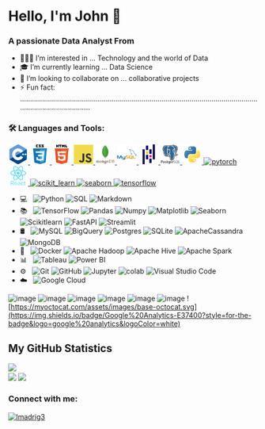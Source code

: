 <h1 align="left">Hello, I'm John 👋</h1>
<h3 align="left">A passionate Data Analyst From </h3>


- 👨🏻‍💻 I’m interested in ... Technology and the world of Data
- 🎓 I’m currently learning ... Data Science 
- 💼 I’m looking to collaborate on ... collaborative projects
- ⚡ Fun fact: ..........................................................................................................................................................
<h3 align="left">🛠 Languages and Tools:</h3>
<p align="left"> <a href="https://www.w3schools.com/cpp/" target="_blank" rel="noreferrer"> <img src="https://raw.githubusercontent.com/devicons/devicon/master/icons/cplusplus/cplusplus-original.svg" alt="cplusplus" width="40" height="40"/> </a> <a href="https://www.w3schools.com/css/" target="_blank" rel="noreferrer"> <img src="https://raw.githubusercontent.com/devicons/devicon/master/icons/css3/css3-original-wordmark.svg" alt="css3" width="40" height="40"/> </a> <a href="https://www.w3.org/html/" target="_blank" rel="noreferrer"> <img src="https://raw.githubusercontent.com/devicons/devicon/master/icons/html5/html5-original-wordmark.svg" alt="html5" width="40" height="40"/> </a> <a href="https://developer.mozilla.org/en-US/docs/Web/JavaScript" target="_blank" rel="noreferrer"> <img src="https://raw.githubusercontent.com/devicons/devicon/master/icons/javascript/javascript-original.svg" alt="javascript" width="40" height="40"/> </a> <a href="https://www.mongodb.com/" target="_blank" rel="noreferrer"> <img src="https://raw.githubusercontent.com/devicons/devicon/master/icons/mongodb/mongodb-original-wordmark.svg" alt="mongodb" width="40" height="40"/> </a> <a href="https://www.mysql.com/" target="_blank" rel="noreferrer"> <img src="https://raw.githubusercontent.com/devicons/devicon/master/icons/mysql/mysql-original-wordmark.svg" alt="mysql" width="40" height="40"/> </a> <a href="https://pandas.pydata.org/" target="_blank" rel="noreferrer"> <img src="https://raw.githubusercontent.com/devicons/devicon/2ae2a900d2f041da66e950e4d48052658d850630/icons/pandas/pandas-original.svg" alt="pandas" width="40" height="40"/> </a> <a href="https://www.postgresql.org" target="_blank" rel="noreferrer"> <img src="https://raw.githubusercontent.com/devicons/devicon/master/icons/postgresql/postgresql-original-wordmark.svg" alt="postgresql" width="40" height="40"/> </a> <a href="https://www.python.org" target="_blank" rel="noreferrer"> <img src="https://raw.githubusercontent.com/devicons/devicon/master/icons/python/python-original.svg" alt="python" width="40" height="40"/> </a> <a href="https://pytorch.org/" target="_blank" rel="noreferrer"> <img src="https://www.vectorlogo.zone/logos/pytorch/pytorch-icon.svg" alt="pytorch" width="40" height="40"/> </a> <a href="https://reactjs.org/" target="_blank" rel="noreferrer"> <img src="https://raw.githubusercontent.com/devicons/devicon/master/icons/react/react-original-wordmark.svg" alt="react" width="40" height="40"/> </a> <a href="https://scikit-learn.org/" target="_blank" rel="noreferrer"> <img src="https://upload.wikimedia.org/wikipedia/commons/0/05/Scikit_learn_logo_small.svg" alt="scikit_learn" width="40" height="40"/> </a> <a href="https://seaborn.pydata.org/" target="_blank" rel="noreferrer"> <img src="https://seaborn.pydata.org/_images/logo-mark-lightbg.svg" alt="seaborn" width="40" height="40"/> </a> <a href="https://www.tensorflow.org" target="_blank" rel="noreferrer"> <img src="https://www.vectorlogo.zone/logos/tensorflow/tensorflow-icon.svg" alt="tensorflow" width="40" height="40"/> </a> </p>

- 💻 &nbsp;
  ![Python](https://img.shields.io/badge/-Python-7fdbca?style=flat&logo=python)
  ![SQL](https://img.shields.io/badge/-SQL-7fdbca?style=flat&logo=sql)
  ![Markdown](https://img.shields.io/badge/-Markdown-7fdbca?style=flat&logo=markdown)
- 📚 &nbsp;
  ![TensorFlow](https://img.shields.io/badge/-TensorFlow-7fdbca?style=flat&logo=tensorflow)
  ![Pandas](https://img.shields.io/badge/-Pandas-7fdbca?style=flat&logo=pandas)
  ![Numpy](https://img.shields.io/badge/-Numpy-7fdbca?style=flat&logo=numpy)
  ![Matplotlib](https://img.shields.io/badge/-Matplotlib-7fdbca?style=flat&logo=matplotlib)
  ![Seaborn](https://img.shields.io/badge/-Seaborn-7fdbca?style=flat&logo=seaborn)
  ![Scikitlearn](https://img.shields.io/badge/-Scikitlearn-7fdbca?style=flat&logo=scikitlearn)
  ![FastAPI](https://img.shields.io/badge/-FastAPI-7fdbca?style=flat&logo=fastapi)
  ![Streamlit](https://img.shields.io/badge/-Streamlit-7fdbca?style=flat&logo=streamlit)
- 🛢 &nbsp;
  ![MySQL](https://img.shields.io/badge/-MySQL-7fdbca?style=flat&logo=MySQL)
  ![BigQuery](https://img.shields.io/badge/-BigQuery-7fdbca?style=flat&logo=bigquery)
  ![Postgres](https://img.shields.io/badge/-Postgres-7fdbca?style=flat&logo=postgresql)
  ![SQLite](https://img.shields.io/badge/-SQLite-7fdbca?style=flat&logo=sqlite)
  ![ApacheCassandra](https://img.shields.io/badge/-Cassandra-7fdbca?style=flat&logo=apache-cassandra&logoColor=white)
  ![MongoDB](https://img.shields.io/badge/-MongoDB-7fdbca?style=flat&logo=mongodb)
- 🔧 &nbsp;
  ![Docker](https://img.shields.io/badge/-Docker-7fdbca?style=flat&logo=docker)
  ![Apache Hadoop](https://img.shields.io/badge/-Apache%20Hadoop-7fdbca?style=flat&logo=apache-hadoop)
  ![Apache Hive](https://img.shields.io/badge/-Apache%20Hive-7fdbca?style=flat&logo=apache-hive)
  ![Apache Spark](https://img.shields.io/badge/-Apache%20Spark-7fdbca?style=flat&logo=apache-spark)
- 📊 &nbsp;
  ![Tableau](https://img.shields.io/badge/-Tableau-7fdbca?style=flat&logo=tableau)
  ![Power BI](https://img.shields.io/badge/-Power%20BI-7fdbca?style=flat&logo=powerbi)
- ⚙️ &nbsp;
  ![Git](https://img.shields.io/badge/-Git-7fdbca?style=flat&logo=git)
  ![GitHub](https://img.shields.io/badge/-GitHub-7fdbca?style=flat&logo=github)
  ![Jupyter](https://img.shields.io/badge/-Jupyter-7fdbca?style=flat&logo=jupyter)
  ![colab](https://img.shields.io/badge/-Colabs-7fdbca?style=flat&logo=colabbadge)
  ![Visual Studio Code](https://img.shields.io/badge/-Visual%20Studio%20Code-7fdbca?style=flat&logo=visual-studio-code&logoColor=007ACC)
- ☁️ &nbsp;
  ![Google Cloud](https://img.shields.io/badge/-Google%20Cloud-7fdbca?style=flat&logo=google-cloud)

![image](https://img.shields.io/badge/Python-FFD43B?style=for-the-badge&logo=python&logoColor=blue)
![image](https://img.shields.io/badge/Pandas-2C2D72?style=for-the-badge&logo=pandas&logoColor=white)
![image](https://img.shields.io/badge/Numpy-777BB4?style=for-the-badge&logo=numpy&logoColor=white)
![image](https://img.shields.io/badge/MySQL-005C84?style=for-the-badge&logo=mysql&logoColor=white)
![image](https://img.shields.io/badge/Microsoft_Excel-217346?style=for-the-badge&logo=microsoft-excel&logoColor=white)
![image](https://img.shields.io/badge/Tableau-E97627?style=for-the-badge&logo=Tableau&logoColor=white)
![https://myoctocat.com/assets/images/base-octocat.svg](https://img.shields.io/badge/Google%20Analytics-E37400?style=for-the-badge&logo=google%20analytics&logoColor=white)

## My GitHub Statistics

<div align="left">
  <img src="http://github-profile-summary-cards.vercel.app/api/cards/profile-details?username=lmadrig3&theme=nightowl&hide_border=false" height="187.5"/>
  <div>
    <img src="http://github-profile-summary-cards.vercel.app/api/cards/repos-per-language?username=lmadrig3&theme=nightowl&hide_border=false" height="153" />
    <img src="https://github-readme-streak-stats.herokuapp.com/?user=lmadrig3&theme=nightowl&hide_border=true" height="153" />
  </div>

<h3 align="left">Connect with me:</h3>
<p align="left">
<a href="https://linkedin.com/in/lmadrig3" target="blank"><img align="center" src="https://raw.githubusercontent.com/rahuldkjain/github-profile-readme-generator/master/src/images/icons/Social/linked-in-alt.svg" alt="lmadrig3" height="30" width="40" /></a>
</p>



<!---
Lmadrig3/Lmadrig3 is a ✨ special ✨ repository because its `README.md` (this file) appears on your GitHub profile.
You can click the Preview link to take a look at your changes.
--->
